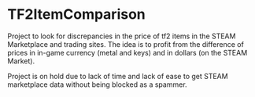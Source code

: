 # TF2ItemComparison
Project to look for discrepancies in the price of tf2 items in the STEAM Marketplace and trading sites. The idea is to profit from the difference of prices in in-game currency (metal and keys) and in dollars (on the STEAM Market).

Project is on hold due to lack of time and lack of ease to get STEAM marketplace data without being blocked as a spammer.
